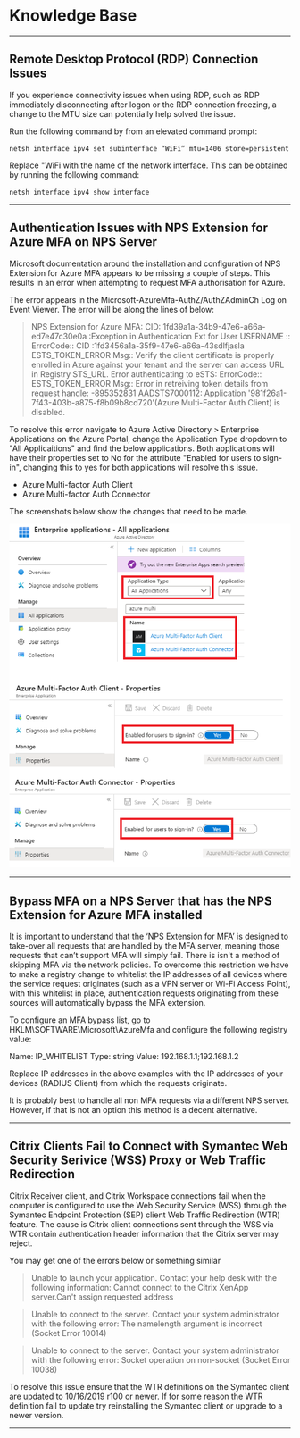 # Knowledge Base
***
## Remote Desktop Protocol (RDP) Connection Issues
If you experience connectivity issues when using RDP, such as RDP immediately disconnecting after logon or the RDP connection freezing, a change to the MTU size can potentially help solved the issue.

Run the following command by from an elevated command prompt:
```
netsh interface ipv4 set subinterface “WiFi” mtu=1406 store=persistent
```

Replace "WiFi with the name of the network interface. This can be obtained by running the following command:
```
netsh interface ipv4 show interface
```
***
## Authentication Issues with NPS Extension for Azure MFA on NPS Server

Microsoft documentation around the installation and configuration of NPS Extension for Azure MFA appears to be missing a couple of steps. This results in an error when attempting to request MFA authorisation for Azure.

The error appears in the Microsoft-AzureMfa-AuthZ/AuthZAdminCh Log on Event Viewer. The error will be along the lines of below:


> NPS Extension for Azure MFA:  CID: 1fd39a1a-34b9-47e6-a66a-ed7e47c30e0a :Exception in Authentication Ext for User USERNAME :: ErrorCode:: CID :1fd3456a1a-35f9-47e6-a66a-43sdlfjasla ESTS_TOKEN_ERROR Msg:: Verify the client certificate is properly enrolled in Azure against your tenant and the server can access URL in Registry STS_URL. Error authenticating to eSTS: ErrorCode:: ESTS_TOKEN_ERROR Msg:: Error in retreiving token details from request handle: -895352831 AADSTS7000112: Application '981f26a1-7f43-403b-a875-f8b09b8cd720'(Azure Multi-Factor Auth Client) is disabled.

To resolve this error navigate to Azure Active Directory > Enterprise Applications on the Azure Portal, change the Application Type dropdown to "All Applicaitions" and find the below applications. Both applications will have their properties set to No for the attribute "Enabled for users to sign-in", changing this to yes for both applications will resolve this issue.

* Azure Multi-factor Auth Client
* Azure Multi-factor Auth Connector

The screenshots below show the changes that need to be made.

![](https://github.com/mbnarayn/KnowledgeBase/blob/master/NPS%20Extension%20for%20Azure%20MFA.png)
***
## Bypass MFA on a NPS Server that has the NPS Extension for Azure MFA installed
It is important to understand that the ‘NPS Extension for MFA’ is designed to take-over all requests that are handled by the MFA server, meaning those requests that can’t support MFA will simply fail. There is isn't a method of skipping MFA via the network policies. To overcome this restriction we have to make a registry change to whitelist the IP addresses of all devices where the service request originates (such as a VPN server or Wi-Fi Access Point), with this whitelist in place, authentication requests originating from these sources will automatically bypass the MFA extension.

To configure an MFA bypass list, go to HKLM\SOFTWARE\Microsoft\AzureMfa and configure the following registry value:

Name: IP_WHITELIST
Type: string
Value: 192.168.1.1;192.168.1.2

Replace IP addresses in the above examples with the IP addresses of your devices (RADIUS Client) from which the requests originate.

It is probably best to handle all non MFA requests via a different NPS server. However, if that is not an option this method is a decent alternative.
***
## Citrix Clients Fail to Connect with Symantec Web Security Serivice (WSS) Proxy or Web Traffic Redirection
Citrix Receiver client, and Citrix Workspace connections fail when the computer is configured to use the Web Security Service (WSS) through the Symantec Endpoint Protection (SEP) client Web Traffic Redirection (WTR) feature. The cause is Citrix client connections sent through the WSS via WTR contain authentication header information that the Citrix server may reject.

You may get one of the errors below or something similar

> Unable to launch your application. Contact your help desk with the following information:
Cannot connect to the Citrix XenApp server.Can't assign requested address

> Unable to connect to the server. Contact your system administrator with the following error: The namelength argument is incorrect (Socket Error 10014)

> Unable to connect to the server. Contact your system administrator with the following error: Socket operation on non-socket (Socket Error 10038)

To resolve this issue ensure that the WTR definitions on the Symantec client are updated to 10/16/2019 r100 or newer. If for some reason the WTR definition fail to update try reinstalling the Symantec client or upgrade to a newer version.
***


